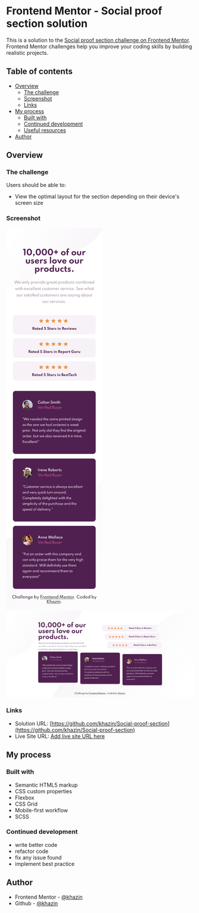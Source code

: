 # Frontend Mentor - Social proof section solution

This is a solution to the [Social proof section challenge on Frontend Mentor](https://www.frontendmentor.io/challenges/social-proof-section-6e0qTv_bA). Frontend Mentor challenges help you improve your coding skills by building realistic projects. 

## Table of contents

- [Overview](#overview)
  - [The challenge](#the-challenge)
  - [Screenshot](#screenshot)
  - [Links](#links)
- [My process](#my-process)
  - [Built with](#built-with)
  - [Continued development](#continued-development)
  - [Useful resources](#useful-resources)
- [Author](#author)

## Overview

### The challenge

Users should be able to:

- View the optimal layout for the section depending on their device's screen size

### Screenshot

![](screenshot/mobile.png)
![](screenshot/desktop.png)

### Links

- Solution URL: [https://github.com/khazin/Social-proof-section](https://github.com/khazin/Social-proof-section)
- Live Site URL: [Add live site URL here](https://your-live-site-url.com)

## My process

### Built with

- Semantic HTML5 markup
- CSS custom properties
- Flexbox
- CSS Grid
- Mobile-first workflow
- SCSS

### Continued development

- write better code
- refactor code
- fix any issue found
- implement best practice

## Author

- Frontend Mentor - [@khazin](https://www.frontendmentor.io/profile/khazin)
- Github - [@khazin](https://www.github.com/khazin)